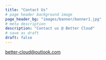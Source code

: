 ```yaml
---
title: "Contact Us"
# page header background image
page_header_bg: "images/banner/banner1.jpg"
# meta description
description: "Contact us @ Better Cloud"
# save as draft
draft: false
---
```


better-cloud@outlook.com